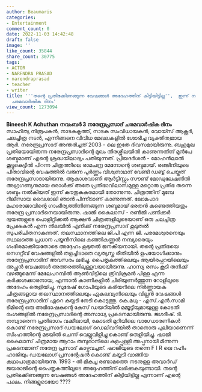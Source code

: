```yaml
---
author: Beaumaris
categories:
- Entertainment
comment_count: 0
date: 2022-11-03 14:42:48
draft: false
image: ''
like_count: 35844
share_count: 30775
tags:
- ACTOR
- NARENDRA PRASAD
- narendraprasad
- teacher
- writer
title: '''തന്റെ പ്രതിഭക്കിണങ്ങുന്ന വേഷങ്ങൾ അദേഹത്തിന് കിട്ടിയിട്ടില്ല'',  ഇന്ന് നരേന്ദ്രപ്രസാദിന്റെ
  ചരമവാർഷിക ദിനം'
view_count: 1273094
---
```


**Bineesh K Achuthan** **നവംബർ 3 നരേന്ദ്രപ്രസാദ്** **ചരമവാർഷിക ദിനം** സാഹിത്യ നിരൂപകൻ, നാടകകൃത്ത്, നാടക സംവിധായകൻ, വോയ്സ് ആക്റ്റർ, ചലച്ചിത്ര നടൻ, എന്നിങ്ങനെ വിവിധ മേഖലകളിൽ ശോഭിച്ച വ്യക്തിത്വമായ ആർ. നരേന്ദ്രപ്രസാദ് അന്തരിച്ചത് 2003 - ലെ ഇതേ ദിവസമായിരുന്നു. ബഹുമുഖ പ്രതിഭയായിരുന്ന നരേന്ദ്രപ്രസാദിന്റെ മുഖം തിരശ്ശീലയിൽ കാണുന്നതിന് മുൻപേ ശബ്ദമാണ് എന്റെ ശ്രദ്ധയിലാദ്യം പതിയുന്നത്. പ്രിയദർശൻ - മോഹൻലാൽ കൂട്ടുകെട്ടിൽ പിറന്ന ചിത്രത്തിലെ രാമചന്ദ്ര മേനോന്റെ ശബ്ദമായ്. രഞ്ജിനിയുടെ പിതാവിന്റെ വേഷത്തിൽ വരുന്ന പൂർണ്ണം വിശ്വനാഥന് വേണ്ടി ഡബ്ബ് ചെയ്തത് നരേന്ദ്രപ്രസാദായിരുന്നു. ആകാശവാണി ആർട്ടിസ്റ്റും സൗണ്ട് മോഡുലേഷനിൽ അഗ്രഗണ്യനുമായ ഒരാൾക്ക് അതേ പ്രതിഭാവിലാസമുള്ള മറ്റൊരു പ്രതിഭ തന്നെ ശബ്ദം നൽകിയത് ഇന്ന് കൗതുകകരമായി തോന്നുന്നു. ചിത്രത്തിന് മുമ്പേ റിലീസായ വൈശാലി ഞാൻ പിന്നീടാണ് കാണുന്നത്. ലോമപാദ മഹാരാജാവിന്റെ ഗാംഭീര്യത്തിനിണങ്ങുന്ന ശബ്ദമായ് ഭരതൻ കണ്ടെത്തിയതും നരേന്ദ്ര പ്രസാദിനെയായിരുന്നു. ഷാജി കൈലാസ് - രൺജി പണിക്കർ ദ്വയങ്ങളുടെ പൊളിറ്റിക്കൽ ആക്ഷൻ ചിത്രങ്ങളിലൂടെയാണ് ഒരു ചലച്ചിത്ര പ്രേക്ഷകൻ എന്ന നിലയിൽ എനിക്ക് നരേന്ദ്രപ്രസാദ് കൂടുതൽ സുപരിചിതനാകുന്നത്. തലസ്ഥാനത്തിലെ ജി.പി എന്ന ജി. പരമേശ്വരനെയും സ്ഥലത്തെ പ്രധാന പയ്യൻസിലെ കുഞ്ഞികണ്ണൻ നമ്പ്യാരെയും ഗംഭീരമാക്കിയതോടെ അദ്ദേഹം കൂടുതൽ ജനകീയനായി. തന്റെ പ്രതിഭയെ നെഗറ്റീവ് വേഷങ്ങളിൽ തളച്ചിടാതെ വ്യത്യസ്ത രീതിയിൽ ഉപയോഗിക്കാനും നരേന്ദ്രപ്രസാദിന് അവസരം ലഭിച്ചു. പൈതൃകത്തിലെയും ആയിരപ്പറയിലെയും അച്ഛൻ വേഷങ്ങൾ അത്തരത്തിലുള്ളവയായിരുന്നു. ഹാസ്യ രസം കൂടി തനിക്ക് വഴങ്ങുമെന്ന് മേലേപറമ്പിൽ ആൺവീട്ടിലെ ത്രിവിക്രമൻ പിള്ള എന്ന കർക്കശക്കാരനായ, എന്നാൽ കാണികളിൽ ചിരിയുണർത്തുന്ന റോളിലൂടെ അദേഹം തെളിയിച്ചു. സുരേഷ് ഗോപിയുടെ കരിയറിലെ നിർണ്ണായക ചിത്രങ്ങളായ തലസ്ഥാനത്തിലെയും ഏകലവ്യനിലെയും വില്ലൻ വേഷങ്ങൾ നരേന്ദ്രപ്രസാദിന് ഏറെ കയ്യടി നേടി കൊടുത്തു. കെ.മധു - എസ്.എൻ.സാമി ടീമിന്റെ ഒരു അഭിഭാഷകന്റെ കേസ് ഡയറിയിൽ മമ്മൂട്ടിയുമായുള്ള കോടതി രംഗങ്ങളിൽ നരേന്ദ്രപ്രസാദിന്റെ അസാധ്യ പ്രകടനമായിരുന്നു. ജഗദീഷ്. ടി. നമ്പ്യാരെന്ന പ്രതിഭാഗം വക്കീലായി, കോടതി മുറിയിലെ വാഗ്ധോരണികൾ കൊണ്ട് നരേന്ദ്രപ്രസാദ് ഡയലോഗ് ഡെലിവറിയിൽ താനൊരു പുലിയാണെന്ന് സിംഹത്തിന്റെ മടയിൽ ചെന്ന് വെല്ലുവിളിച്ചു കൊണ്ട് തെളിയിച്ചു. ഷാജി കൈലാസ് ചിത്രമായ ആറാം തമ്പുരാനിലെ കുളപ്പുള്ളി അപ്പനായി മിന്നുന്ന പ്രകടനമാണ് നരേന്ദ്ര പ്രസാദ് കാഴ്ചവച്ചത്. ഷാജിയുടെ തന്നെ F I R ലെ റഹിം ഹാജിയും ഡയലോഗ് പ്രസന്റേഷൻ കൊണ്ട് കയ്യടി വാങ്ങിയ കഥാപാത്രമായിരുന്നു. 1993 - ൽ മികച്ച രണ്ടാമത്തെ നടനുള്ള അവാർഡ് ജയരാജിന്റെ പൈതൃകത്തിലൂടെ അദ്ദേഹത്തിന് ലഭിക്കുകയുണ്ടായി. തന്റെ പ്രതിഭക്കിണങ്ങുന്ന വേഷങ്ങൾ അദേഹത്തിന് കിട്ടിയിട്ടില്ല എന്നാണ് എന്റെ പക്ഷം. നിങ്ങളുടെയോ ????